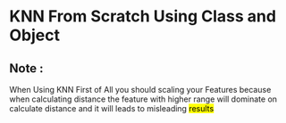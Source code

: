 # KNN From Scratch Using Class and Object

## Note :
When Using KNN 
First of All you should scaling your Features because when calculating distance the feature with higher range will dominate on calculate distance and it will leads to misleading <mark> results
